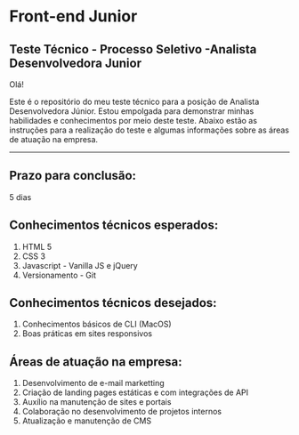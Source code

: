 # Front-end Junior

## Teste Técnico - Processo Seletivo -Analista Desenvolvedora Junior

Olá!

Este é o repositório do meu teste técnico para a posição de Analista Desenvolvedora Júnior. Estou empolgada para demonstrar minhas habilidades e conhecimentos por meio deste teste. 
Abaixo estão as instruções para a realização do teste e algumas informações sobre as áreas de atuação na empresa.

- - - - -
## Prazo para conclusão:
  5 dias

## Conhecimentos técnicos esperados:
 1. HTML 5
 2. CSS 3
 3. Javascript - Vanilla JS e jQuery
 4. Versionamento - Git

## Conhecimentos técnicos desejados:
 1. Conhecimentos básicos de CLI (MacOS)
 2. Boas práticas em sites responsivos

## Áreas de atuação na empresa:
 1. Desenvolvimento de e-mail marketting
 2. Criação de landing pages estáticas e com integrações de API
 3. Auxílio na manutenção de sites e portais
 4. Colaboração no desenvolvimento de projetos internos
 5. Atualização e manutenção de CMS
